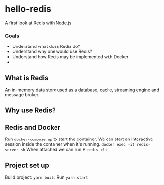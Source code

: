 # hello-redis

A first look at Redis with Node.js

### Goals

- Understand what does Redis do?
- Understand why one would use Redis?
- Understand how Redis may be implemented with Docker
-

## What is Redis

An in-memory data store used as a database, cache, streaming engine and message broker.

## Why use Redis?

## Redis and Docker

Run `docker-compose up` to start the container.
We can start an interactive session inside the container when it's running.
`docker exec -it redis-server sh`
When attached we can run
`# redis-cli`

## Project set up

Build project: `yarn build`
Run `yarn start`
